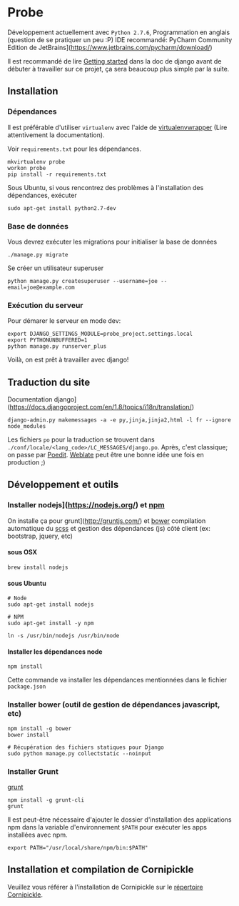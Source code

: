 # Probe

Développement actuellement avec `Python 2.7.6`, Programmation en anglais (question de se pratiquer un peu :P)
IDE recommandé: PyCharm Community Edition de JetBrains](https://www.jetbrains.com/pycharm/download/)

Il est recommandé de lire [Getting started](https://docs.djangoproject.com/en/1.8/intro/) dans la doc de django
avant de débuter à travailler sur ce projet, ça sera beaucoup plus simple par la suite.

## Installation

### Dépendances

Il est préférable d'utiliser `virtualenv` avec l'aide de 
[virtualenvwrapper](http://virtualenvwrapper.readthedocs.org/en/latest/) 
(Lire attentivement la documentation).

Voir `requirements.txt` pour les dépendances.

    mkvirtualenv probe
    workon probe
    pip install -r requirements.txt

Sous Ubuntu, si vous rencontrez des problèmes à l'installation des dépendances, exécuter

    sudo apt-get install python2.7-dev

### Base de données

Vous devrez exécuter les migrations pour initialiser la base de données

    ./manage.py migrate

Se créer un utilisateur superuser

    python manage.py createsuperuser --username=joe --email=joe@example.com

### Exécution du serveur

Pour démarer le serveur en mode dev:

    export DJANGO_SETTINGS_MODULE=probe_project.settings.local
    export PYTHONUNBUFFERED=1
    python manage.py runserver_plus

Voilà, on est prêt à travailler avec django!


## Traduction du site

Documentation django](https://docs.djangoproject.com/en/1.8/topics/i18n/translation/)

    django-admin.py makemessages -a -e py,jinja,jinja2,html -l fr --ignore node_modules

Les fichiers `po` pour la traduction se trouvent dans `./conf/locale/<lang_code>/LC_MESSAGES/django.po`. 
Après, c'est classique; on passe par [Poedit](http://poedit.net/).
[Weblate](https://weblate.org/en/) peut être une bonne idée une fois en production ;)

## Développement et outils

### Installer nodejs](https://nodejs.org/) et [npm](https://www.npmjs.com/)

On installe ça pour grunt](http://gruntjs.com/) et [bower](http://bower.io/) 
compilation automatique du [scss](http://sass-lang.com/) et 
gestion des dépendances (js) côté client (ex: bootstrap, jquery, etc)

#### sous OSX

    brew install nodejs

#### sous Ubuntu


    # Node
    sudo apt-get install nodejs

    # NPM
    sudo apt-get install -y npm

    ln -s /usr/bin/nodejs /usr/bin/node

#### Installer les dépendances node

    npm install

Cette commande va installer les dépendances mentionnées dans le fichier `package.json`

### Installer bower (outil de gestion de dépendances javascript, etc)

    npm install -g bower
    bower install

    # Récupération des fichiers statiques pour Django
    sudo python manage.py collectstatic --noinput

### Installer Grunt

[grunt](http://gruntjs.com/)

    npm install -g grunt-cli
    grunt

Il est peut-être nécessaire d'ajouter le dossier d'installation des applications npm dans 
la variable d'environnement `$PATH` pour exécuter les apps installées avec npm.

    export PATH="/usr/local/share/npm/bin:$PATH"
    
    
## Installation et compilation de Cornipickle

Veuillez vous référer à l'installation de Cornipickle sur le [répertoire Cornipickle](https://bitbucket.org/sylvainhalle/cornipickle).

